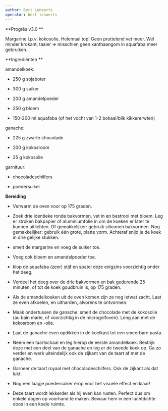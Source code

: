```yaml
---
author: Bert Lenaerts
operator: bert lenaerts
---
```


**Progrès v3.0 **

Margarine i.p.v. kokosolie. Helemaal top! Geen pruttelend vet meer. Wel
minder krokant, taaier =\> misschien geen xanthaangom in aquafaba meer
gebruiken.

**Ingrediënten **

amandelkoek:

-   250 g sojaboter

-   300 g suiker

-   200 g amandelpoeder

-   250 g bloem

-   150-200 ml aquafaba (of het vocht van 1-2 bokaal/blik kikkererwten)

ganache:

-   225 g zwarte chocolade

-   200 g kokosroom

-   25 g kokosolie

garnituur:

-   chocoladeschilfers

-   poedersuiker

**Bereiding**

-   Verwarm de oven voor op 175 graden.

-   Zoek drie identieke ronde bakvormen, vet in en bestrooi met bloem.
    Leg er stroken bakpapier of aluminiumfolie in om de koeken er later
    te kunnen uitlichten. Of gemakkelijker: gebruik siliconen bakvormen.
    Nog gemakkelijker: gebruik één grote, platte vorm. Achteraf snijd je
    de koek in drie gelijke stukken.

-   smelt de margarine en voeg de suiker toe.

-   Voeg ook bloem en amandelpoeder toe.

-   klop de aquafaba (zeer) stijf en spatel deze enigzins voorzichtig
    onder het deeg.

-   Verdeel het deeg over de drie bakvormen en bak gedurende 25 minuten,
    of tot de koek goudbruin is, op 175 graden.

-   Als de amandelkoeken uit de oven komen zijn ze nog ietwat zacht.
    Laat ze even afkoelen, en uitharden, alvorens te ontvormen.

-   Maak ondertussen de ganache: smelt de chocolade met de kokosolie (au
    bain marie, of voorzichtig in de microgolfoven). Leng aan met de
    kokosroom en -olie.

-   Laat de ganache even opdikken in de koelkast tot een smeerbare
    pasta.

-   Neem een taartschaal en leg hierop de eerste amandelkoek. Bestrijk
    deze met een deel van de ganache en leg er de tweede koek op. Ga zo
    verder en werk uiteindelijk ook de zijkant van de taart af met de
    ganache.

-   Garneer de taart royaal met chocoladeschilfers. Ook de zijkant als
    dat lukt.

-   Nog een laagje poedersuiker erop voor het visuele effect en klaar!

-   Deze taart wordt lekkerder als hij even kan rusten. Perfect dus om
    enkele dagen op voorhand te maken. Bewaar hem in een luchtdichte
    doos in een koele ruimte.
